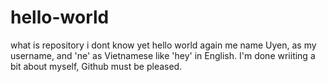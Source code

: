 # hello-world
what is repository i dont know yet
hello world again
me name Uyen, as my username, and 'ne' as Vietnamese like 'hey' in English. I'm done wriiting a bit about myself, Github must be pleased.
